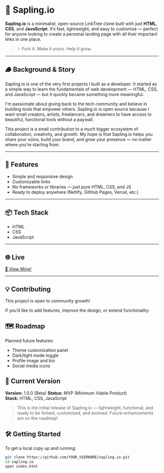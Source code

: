 
# 🌱 Sapling.io

**Sapling.io** is a minimalist, open-source LinkTree clone built with just **HTML**, **CSS**, and **JavaScript**. It’s fast, lightweight, and easy to customize — perfect for anyone looking to create a personal landing page with all their important links in one place.

> ✨ Fork it. Make it yours. Help it grow.

---

## 🪵 Background & Story

Sapling.io is one of the very first projects I built as a developer. It started as a simple way to learn the fundamentals of web development — HTML, CSS, and JavaScript — but it quickly became something more meaningful.

I'm passionate about giving back to the tech community and believe in building tools that empower others. Sapling.io is open source because I want small creators, artists, freelancers, and dreamers to have access to beautiful, functional tools without a paywall.

This project is a small contribution to a much bigger ecosystem of collaboration, creativity, and growth. My hope is that Sapling.io helps you share your voice, build your brand, and grow your presence — no matter where you’re starting from.


---

## 🚀 Features

- Simple and responsive design
- Customizable links
- No frameworks or libraries — just pure HTML, CSS, and JS
- Ready to deploy anywhere (Netlify, GitHub Pages, Vercel, etc.)

---

## 📦 Tech Stack

- HTML
- CSS
- JavaScript

---

## 🌐 Live 
[🌿 View Mine!](https://saplingio.netlify.app/)  

---

## 💡 Contributing  
This project is open to community growth!  

If you’d like to add features, improve the design, or extend functionality:  

## 🗺️ Roadmap

Planned future features:

- Theme customization panel  
- Dark/light mode toggle  
- Profile image and bio  
- Social media icons

## 📌 Current Version

**Version:** 1.0.0  (Beta)
**Status:** MVP (Minimum Viable Product)  
**Stack:** HTML, CSS, JavaScript  

> This is the initial release of Sapling.io — lightweight, functional, and ready to be forked, customized, and evolved. Future enhancements are on the roadmap!


## 🛠️ Getting Started

To get a local copy up and running:

```bash
git clone https://github.com/YOUR_USERNAME/sapling.io.git
cd sapling.io
open index.html
